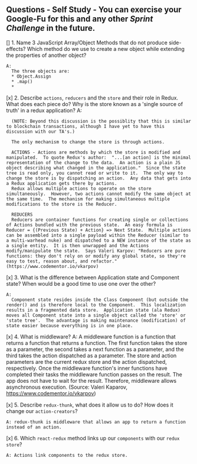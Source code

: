 ## Questions - Self Study - You can exercise your Google-Fu for this and any other _Sprint Challenge_ in the future.

[]  1. Name 3 JavaScript Array/Object Methods that do not produce side-effects? Which method do we use to create a new object while extending the properties of another object?

    A:
      The three objects are:
      * Object.Assign 
      * .map()
      * 


[x]  2. Describe `actions`, `reducers` and the `store` and their role in Redux. What does each piece do? Why is the store known as a 'single source of truth' in a redux application?
    A:    

      (NOTE: Beyond this discussion is the possiblity that this is similar to blockchain transactions, although I have yet to have this discussion with our TA's.)

      The only mechanism to change the store is through actions.

      ACTIONS - Actions are methods by which the store is modified and manipulated.  To quote Redux's author:  "...[an action] is the minimal representation of the change to the data.  An action is a plain JS object describing what changed in the application."  Since the state tree is read only, you cannot read or write to it.  The only way to change the store is by dispatching an action.  Any data that gets into a Redux application gets there by actions.  
      Redux allows multiple actions to operate on the store simultaneously.  However, two actions cannot modify the same object at the same time.  The mechanism for making simultaneous multiple modifications to the store is the Reducer.

      REDUCERS
      Reducers are container functions for creating single or collections of Actions bundled with the previous state.  An easy formula is Reducer = {(Previous State) + Action} => Next State.  Multiple actions can be assembled into a single payload within the Reducer (similar to a multi-warhead nuke) and dispatched to a NEW instance of the state as a single entity.  It is then unwrapped and the Actions modify/manipulate the state.  Says Valeri Karpov: "Reducers are pure functions: they don't rely on or modify any global state, so they're easy to test, reason about, and refactor."(https://www.codementor.io/vkarpov) 

[x]  3. What is the difference between Application state and Component state? When would be a good time to use one over the other?

    A:  
      Component state resides inside the Class Component (but outside the render() and is therefore local to the Component.  This localization results in a fragmented data store.  Application state (ala Redux) moves all Component state into a single object called the 'store' or 'state tree'.  The advantage is making maintenance (modification) of state easier because everything is in one place.

[x]  4. What is middleware?
     A:
        A middleware function is a function that returns a function that returns a function. The first function takes the store as a parameter, the second takes a next function as a parameter, and the third takes the action dispatched as a parameter. The store and action parameters are the current redux store and the action dispatched, respectively. Once the middleware function's inner functions have completed their tasks the middleware function passes on the result.  The app does not have to wait for the result.  Therefore, middleware allows asynchronous execution. (Source: Valeri Kaparov,   https://www.codementor.io/vkarpov) 

[x]  5. Describe `redux-thunk`, what does it allow us to do? How does it change our `action-creators`?

    A: redux-thunk is middleware that allows an app to return a function instead of an action.  

[x]  6. Which `react-redux` method links up our `components` with our `redux store`?

    A: Actions link components to the redux store.